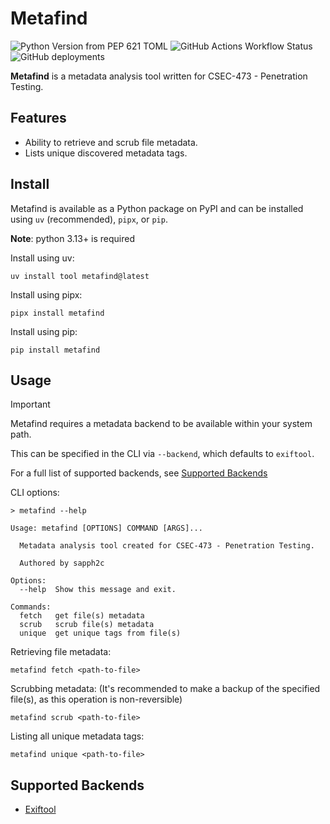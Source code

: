 # Metafind

![Python Version from PEP 621 TOML](https://img.shields.io/python/required-version-toml?tomlFilePath=https%3A%2F%2Fraw.githubusercontent.com%2Fsapph2c%2Fmetafind%2Fmain%2Fpyproject.toml&style=for-the-badge&logo=python&logoSize=auto)
![GitHub Actions Workflow Status](https://img.shields.io/github/actions/workflow/status/sapph2c/metafind/ci.yml?style=for-the-badge&logo=github&logoSize=auto)
![GitHub deployments](https://img.shields.io/github/deployments/sapph2c/metafind/pypi?style=for-the-badge&logo=pypi&logoColor=white&logoSize=auto)

**Metafind** is a metadata analysis tool written for CSEC-473 - Penetration Testing.

## Features

- Ability to retrieve and scrub file metadata.
- Lists unique discovered metadata tags.

## Install

Metafind is available as a Python package on PyPI and can be installed using `uv` (recommended), `pipx`, or `pip`.

**Note**: python 3.13+ is required

Install using uv:

```
uv install tool metafind@latest
```

Install using pipx:

```
pipx install metafind
```

Install using pip:

```
pip install metafind
```

## Usage

> [!IMPORTANT]  
> Metafind requires a metadata backend to be available within your system path.
>
> This can be specified in the CLI via `--backend`, which defaults to `exiftool`.
>
> For a full list of supported backends, see [Supported Backends](#Supported-Backends)

CLI options:

```
> metafind --help

Usage: metafind [OPTIONS] COMMAND [ARGS]...

  Metadata analysis tool created for CSEC-473 - Penetration Testing.

  Authored by sapph2c

Options:
  --help  Show this message and exit.

Commands:
  fetch   get file(s) metadata
  scrub   scrub file(s) metadata
  unique  get unique tags from file(s)
```

Retrieving file metadata:

```
metafind fetch <path-to-file>
```

Scrubbing metadata: (It's recommended to make a backup of the specified file(s), as this operation is non-reversible)

```
metafind scrub <path-to-file>
```

Listing all unique metadata tags:

```
metafind unique <path-to-file>
```

## Supported Backends

- [Exiftool](https://exiftool.org)

